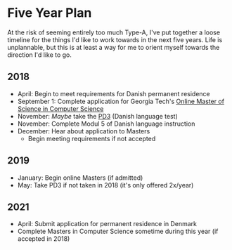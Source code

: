 # Five Year Plan

At the risk of seeming entirely too much Type-A, I've put together a loose timeline for the things I'd like to work towards in the next five years. Life is unplannable, but this is at least a way for me to orient myself towards the direction I'd like to go.

## 2018

* April: Begin to meet requirements for Danish permanent residence
* September 1: Complete application for Georgia Tech's [Online Master of Science in Computer Science](http://www.omscs.gatech.edu/)
* November: _Maybe_ take the [PD3](https://www.studieskolen.dk/en/Dansk-for-udlaendinge/exams/danish-3-exam) (Danish language test)
* November: Complete Modul 5 of Danish language instruction
* December: Hear about application to Masters
    - Begin meeting requirements if not accepted

## 2019

* January: Begin online Masters (if admitted)
* May: Take PD3 if not taken in 2018 (it's only offered 2x/year)

## 2021

* April: Submit application for permanent residence in Denmark
* Complete Masters in Computer Science sometime during this year (if accepted in 2018)